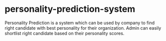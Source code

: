 # personality-prediction-system
Personality Prediction is a system which can be used by company to find right candidate with best personality for their organization. Admin can easily shortlist right candidate based on their personality scores. 
